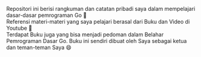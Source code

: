 Repositori ini berisi rangkuman dan catatan pribadi saya dalam mempelajari dasar-dasar pemrograman Go 🐍 <br>
Referensi materi-materi yang saya pelajari berasal dari Buku dan Video di Youtube 🚀 <br>
Terdapat Buku juga yang bisa menjadi pedoman dalam Belahar Pemrograman Dasar Go. Buku ini sendiri dibuat oleh Saya sebagai ketua dan teman-teman Saya 😄 